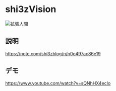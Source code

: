 # shi3zVision

![拡張人間](https://assets.st-note.com/production/uploads/images/129680207/rectangle_large_type_2_9609e03e60b339bde49748e16c8dc9c2.png?width=800)

## 説明
https://note.com/shi3zblog/n/n0e497ac86e19

## デモ
https://www.youtube.com/watch?v=sQNhHX4ecIo

